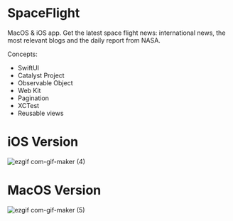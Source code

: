 # SpaceFlight

MacOS & iOS app. Get the latest space flight news: international news, the most relevant blogs and the daily report from NASA.

Concepts:

* SwiftUI
* Catalyst Project
* Observable Object
* Web Kit
* Pagination
* XCTest
* Reusable views

# iOS Version

![ezgif com-gif-maker (4)](https://user-images.githubusercontent.com/99278919/186545647-e763ee0b-d35a-4c0e-933b-d6ace1663692.gif)


# MacOS Version

![ezgif com-gif-maker (5)](https://user-images.githubusercontent.com/99278919/186546034-4cdc23a4-1869-491b-ad49-b75e85fa7ea1.gif)
